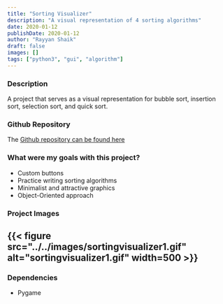 ```yaml
---
title: "Sorting Visualizer"
description: "A visual representation of 4 sorting algorithms"
date: 2020-01-12
publishDate: 2020-01-12
author: "Rayyan Shaik"
draft: false
images: []
tags: ["python3", "gui", "algorithm"]
---
```


### Description
A project that serves as a visual representation for bubble sort, insertion sort, selection sort, and quick sort.


### Github Repository
The [Github repository can be found here](https://github.com/rayyanshaik2022/Sorting-Visualizer)

### What were my goals with this project?
* Custom buttons
* Practice writing sorting algorithms
* Minimalist and attractive graphics
* Object-Oriented approach

### Project Images

{{< figure src="../../images/sortingvisualizer1.gif" alt="sortingvisualizer1.gif" width=500 >}}
---

### Dependencies
* Pygame

